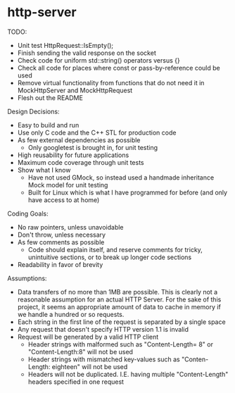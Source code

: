 # http-server


TODO:
- Unit test HttpRequest::IsEmpty();
- Finish sending the valid response on the socket
- Check code for uniform std::string() operators versus {}
- Check all code for places where const or pass-by-reference could be used
- Remove virtual functionality from functions that do not need it in MockHttpServer and MockHttpRequest
- Flesh out the README


Design Decisions:
- Easy to build and run
- Use only C code and the C++ STL for production code
- As few external dependencies as possible
    - Only googletest is brought in, for unit testing
- High reusability for future applications
- Maximum code coverage through unit tests
- Show what I know
    - Have not used GMock, so instead used a handmade inheritance Mock model for unit testing
    - Built for Linux which is what I have programmed for before (and only have access to at home)

Coding Goals:
- No raw pointers, unless unavoidable
- Don't throw, unless necessary
- As few comments as possible
    - Code should explain itself, and reserve comments for tricky, unintuitive sections, or to break
    up longer code sections
- Readability in favor of brevity

Assumptions:
- Data transfers of no more than 1MB are possible. This is clearly not a reasonable assumption for an actual HTTP Server. For the sake of this project, it seems an appropriate amount of data to cache in memory if we handle a hundred or so requests.
- Each string in the first line of the request is separated by a single space
- Any request that doesn't specify HTTP version 1.1 is invalid
- Request will be generated by a valid HTTP client
    - Header strings with malformed such as "Content-Length= 8" or "Content-Length:8" will not be used
    - Header strings with mismatched key-values such as "Conten-Length: eighteen" will not be used
    - Headers will not be duplicated. I.E. having multiple "Content-Length" headers specified in one request